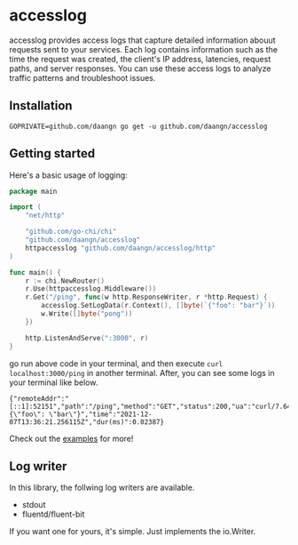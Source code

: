 # accesslog
accesslog provides access logs that capture detailed information abouut requests sent to your services. Each log contains information such as the time the request was created, the client's IP address, latencies, request paths, and server responses. You can use these access logs to analyze traffic patterns and troubleshoot issues.  

## Installation
```shell
GOPRIVATE=github.com/daangn go get -u github.com/daangn/accesslog 
```

## Getting started
Here's a basic usage of logging:
```go
package main

import (
	"net/http"

	"github.com/go-chi/chi"
	"github.com/daangn/accesslog"
	httpaccesslog "github.com/daangn/accesslog/http"
)

func main() {
	r := chi.NewRouter()
	r.Use(httpaccesslog.Middleware())
	r.Get("/ping", func(w http.ResponseWriter, r *http.Request) {
		accesslog.SetLogData(r.Context(), []byte(`{"foo": "bar"}`))
		w.Write([]byte("pong"))
	})

	http.ListenAndServe(":3000", r)
}
```

go run above code in your terminal, and then execute `curl localhost:3000/ping` in another terminal.
After, you can see some logs in your terminal like below.
```
{"remoteAddr":"[::1]:52151","path":"/ping","method":"GET","status":200,"ua":"curl/7.64.1","data":"{\"foo\": \"bar\"}","time":"2021-12-07T13:36:21.256115Z","dur(ms)":0.02387}
```

Check out the [examples](examples) for more!

## Log writer
In this library, the follwing log writers are available.

- stdout
- fluentd/fluent-bit

If you want one for yours, it's simple. Just implements the io.Writer.